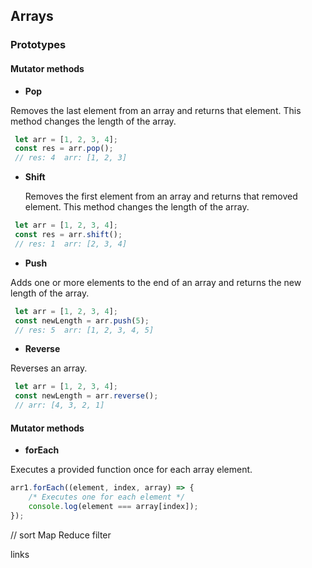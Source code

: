 ## Arrays

### Prototypes

#### Mutator methods

- **Pop**

 Removes the last element from an array and returns that element. This method changes the length of the array.

 ```js
  let arr = [1, 2, 3, 4];
  const res = arr.pop();
  // res: 4  arr: [1, 2, 3]
 ```
- **Shift**

  Removes the first element from an array and returns that removed element. This method changes the length of the array.

 ```js
  let arr = [1, 2, 3, 4];
  const res = arr.shift();
  // res: 1  arr: [2, 3, 4]
 ```
- **Push**

 Adds one or more elements to the end of an array and returns the new length of the array.

 ```js
  let arr = [1, 2, 3, 4];
  const newLength = arr.push(5);
  // res: 5  arr: [1, 2, 3, 4, 5]
 ```
- **Reverse**

 Reverses an array.

 ```js
  let arr = [1, 2, 3, 4];
  const newLength = arr.reverse();
  // arr: [4, 3, 2, 1]
 ```

#### Mutator methods

 - **forEach**

 Executes a provided function once for each array element.

  ```js
  arr1.forEach((element, index, array) => {
      /* Executes one for each element */
      console.log(element === array[index]);
  });
  ```
// sort
Map
Reduce
filter

links
